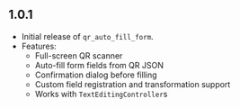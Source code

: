 ## 1.0.1

- Initial release of `qr_auto_fill_form`.
- Features:
  - Full-screen QR scanner
  - Auto-fill form fields from QR JSON
  - Confirmation dialog before filling
  - Custom field registration and transformation support
  - Works with `TextEditingController`s

